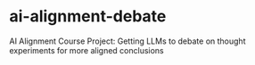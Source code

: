 # ai-alignment-debate
AI Alignment Course Project: Getting LLMs to debate on thought experiments for more aligned conclusions
